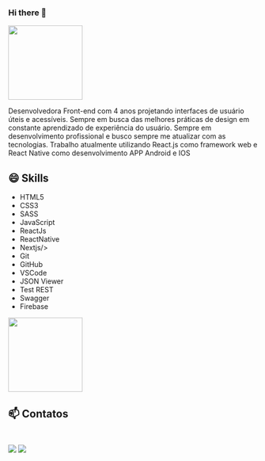 ### Hi there 👋

<img src="https://media2.giphy.com/media/LIWbF8XJWhuTFmGMGm/giphy_s.gif" heigh="150" width="150">

Desenvolvedora Front-end com 4 anos projetando interfaces de usuário úteis e
acessíveis. Sempre em busca das melhores práticas de design em constante aprendizado de
experiência do usuário.
Sempre em desenvolvimento profissional e busco sempre me atualizar com as
tecnologias.
Trabalho atualmente utilizando React.js como framework web e React Native como
desenvolvimento APP Android e IOS

## 😄 Skills

<ul>
  <li>HTML5</li>
  <li>CSS3</li>
  <li>SASS</li>
  <li>JavaScript</li>
  <li>ReactJs</li>
  <li>ReactNative</li>
  <li>Nextjs/>
  <li>Git</li>
  <li>GitHub</li>
  <li>VSCode</li>
  <li>JSON Viewer</li>
  <li>Test REST</li>
  <li>Swagger</li>
  <li>Firebase</li>
</ul>

<img src="https://media4.giphy.com/media/Pm4HpXI62FxF4jfM60/giphy_s.gif" heigh="150" width="150">

 ## 📫 Contatos <br><br>

 [<img src="https://img.shields.io/badge/medium-%2312100E.svg?&style=for-the-badge&logo=medium&logoColor=white" />](https://devmarilia-frontend.medium.com/)  [<img src="https://img.shields.io/badge/linkedin-%230077B5.svg?&style=for-the-badge&logo=linkedin&logoColor=white" />](https://www.linkedin.com/in/mar%C3%ADlia-lemos-b2565316a/)

<!--
**devMarilia/devMarilia** is a ✨ _special_ ✨ repository because its `README.md` (this file) appears on your GitHub profile.

Here are some ideas to get you started:

- 🔭 currently working on ...
- 🌱 I’m currently learning ...
- 👯 I’m looking to collaborate on ...
- 🤔 I’m looking for help with ...
- 💬 Ask me about ...
- 📫 How to reach me: ...
- 😄 Pronouns: ...
- ⚡ Fun fact: ...
-->

